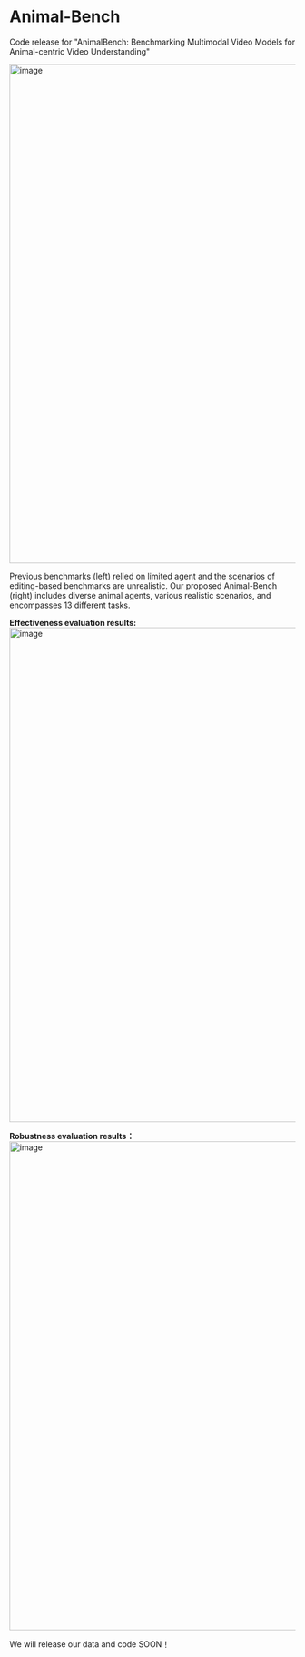 # Animal-Bench
Code release for "AnimalBench: Benchmarking Multimodal Video Models for Animal-centric Video Understanding"

<img width="879" alt="image" src="https://github.com/user-attachments/assets/20bc288c-f200-463d-b826-39b7c2f3735d">

Previous benchmarks (left) relied on limited agent and the scenarios of editing-based
benchmarks are unrealistic. Our proposed Animal-Bench (right) includes diverse animal agents,
various realistic scenarios, and encompasses 13 different tasks.

**Effectiveness evaluation results:**
<img width="871" alt="image" src="https://github.com/user-attachments/assets/64f20462-ff78-453f-8953-a3b9d70d24fb">

**Robustness evaluation results：**
<img width="861" alt="image" src="https://github.com/user-attachments/assets/6c2dd505-2f16-471b-ae2f-e76d89eed613">

We will release our data and code SOON！
